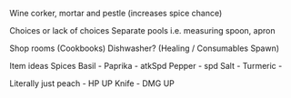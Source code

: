 Wine corker, mortar and pestle (increases spice chance)

Choices or lack of choices
Separate pools
  i.e. measuring spoon, apron

Shop rooms (Cookbooks)
Dishwasher? (Healing / Consumables Spawn)

Item ideas
Spices
  Basil - 
  Paprika - atkSpd
  Pepper - spd
  Salt -
  Turmeric -

Literally just peach - HP UP
Knife - DMG UP
